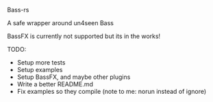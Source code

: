 Bass-rs

A safe wrapper around un4seen Bass

BassFX is currently not supported but its in the works!

TODO:
- Setup more tests
- Setup examples
- Setup BassFX, and maybe other plugins
- Write a better README.md
- Fix examples so they compile (note to me: norun instead of ignore)